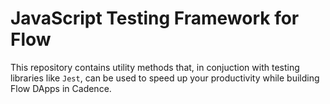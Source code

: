 # JavaScript Testing Framework for Flow

This repository contains utility methods that, in conjuction with testing libraries like `Jest`,
can be used to speed up your productivity while building Flow DApps in Cadence.
